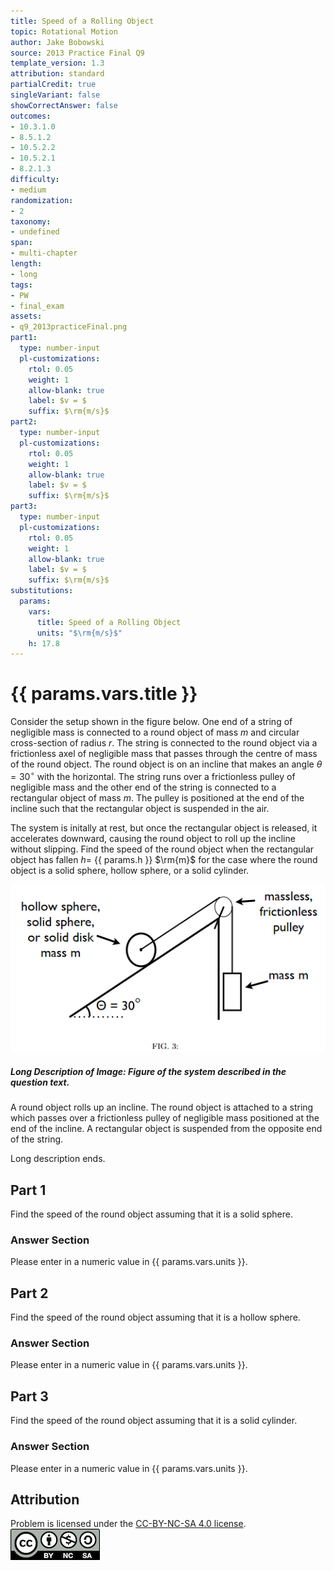```yaml
---
title: Speed of a Rolling Object
topic: Rotational Motion
author: Jake Bobowski
source: 2013 Practice Final Q9
template_version: 1.3
attribution: standard
partialCredit: true
singleVariant: false
showCorrectAnswer: false
outcomes:
- 10.3.1.0
- 8.5.1.2
- 10.5.2.2
- 10.5.2.1
- 8.2.1.3
difficulty:
- medium
randomization:
- 2
taxonomy:
- undefined
span:
- multi-chapter
length:
- long
tags:
- PW
- final_exam
assets:
- q9_2013practiceFinal.png
part1:
  type: number-input
  pl-customizations:
    rtol: 0.05
    weight: 1
    allow-blank: true
    label: $v = $
    suffix: $\rm{m/s}$
part2:
  type: number-input
  pl-customizations:
    rtol: 0.05
    weight: 1
    allow-blank: true
    label: $v = $
    suffix: $\rm{m/s}$
part3:
  type: number-input
  pl-customizations:
    rtol: 0.05
    weight: 1
    allow-blank: true
    label: $v = $
    suffix: $\rm{m/s}$
substitutions:
  params:
    vars:
      title: Speed of a Rolling Object
      units: "$\rm{m/s}$"
    h: 17.8
---
```

# {{ params.vars.title }}
Consider the setup shown in the figure below.
One end of a string of negligible mass is connected to a round object of mass $m$ and circular cross-section of radius $r$.
The string is connected to the round object via a frictionless axel of negligible mass that passes through the centre of mass of the round object.
The round object is on an incline that makes an angle $\theta = 30^{\circ}$ with the horizontal.
The string runs over a frictionless pulley of negligible mass and the other end of the string is connected to a rectangular object of mass $m$.
The pulley is positioned at the end of the incline such that the rectangular object is suspended in the air.

The system is initally at rest, but once the rectangular object is released, it accelerates downward, causing the round object to roll up the incline without slipping. Find the speed of the round object when the rectangular object has fallen $h =$ {{ params.h }} $\rm{m}$ for the case where the round object is a solid sphere, hollow sphere, or a solid cylinder.

<img longdesc="Speed of a rolling object.md#desc" alt="Figure of the system described in the question text." src="q9_2013practiceFinal.png">

<div id="desc">
<h5>Long Description of Image: Figure of the system described in the question text.</h5>
A round object rolls up an incline.  The round object is attached to a string which passes over a frictionless pulley of negligible mass positioned at the end of the incline. A rectangular object is suspended from the opposite end of the string. 
<p>Long description ends.</p>
<div>

## Part 1

Find the speed of the round object assuming that it is a solid sphere.

### Answer Section

Please enter in a numeric value in {{ params.vars.units }}.

## Part 2

Find the speed of the round object assuming that it is a hollow sphere.

### Answer Section

Please enter in a numeric value in {{ params.vars.units }}.

## Part 3

Find the speed of the round object assuming that it is a solid cylinder.

### Answer Section

Please enter in a numeric value in {{ params.vars.units }}.

## Attribution

Problem is licensed under the [CC-BY-NC-SA 4.0 license](https://creativecommons.org/licenses/by-nc-sa/4.0/).<br> ![The Creative Commons 4.0 license requiring attribution-BY, non-commercial-NC, and share-alike-SA license.](https://raw.githubusercontent.com/firasm/bits/master/by-nc-sa.png)